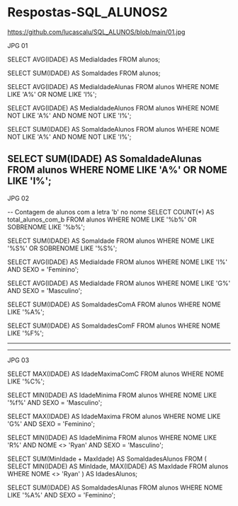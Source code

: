 # Respostas-SQL_ALUNOS2
https://github.com/lucascalu/SQL_ALUNOS/blob/main/01.jpg


JPG 01

SELECT AVG(IDADE) AS MediaIdades
FROM alunos;


SELECT SUM(IDADE) AS SomaIdades
FROM alunos;


SELECT AVG(IDADE) AS MediaIdadeAlunas
FROM alunos
WHERE NOME LIKE 'A%' OR NOME LIKE 'I%';


SELECT AVG(IDADE) AS MediaIdadeAlunos
FROM alunos
WHERE NOME NOT LIKE 'A%' AND NOME NOT LIKE 'I%';


SELECT SUM(IDADE) AS SomaIdadeAlunos
FROM alunos
WHERE NOME NOT LIKE 'A%' AND NOME NOT LIKE 'I%';


SELECT SUM(IDADE) AS SomaIdadeAlunas
FROM alunos
WHERE NOME LIKE 'A%' OR NOME LIKE 'I%';
-----------------------------------------------------------------------------------------------------------------------------------------------------------------------------------------------------------------------------------------------------------------------------------------------------------------------------------------------------------

JPG 02


-- Contagem de alunos com a letra 'b' no nome
SELECT COUNT(*) AS total_alunos_com_b
FROM alunos
WHERE NOME LIKE '%b%' OR SOBRENOME LIKE '%b%';






SELECT SUM(IDADE) AS SomaIdade
FROM alunos
WHERE NOME LIKE '%S%' OR SOBRENOME LIKE '%S%';






SELECT AVG(IDADE) AS MediaIdade
FROM alunos
WHERE NOME LIKE 'I%' AND SEXO = 'Feminino';





SELECT AVG(IDADE) AS MediaIdade
FROM alunos
WHERE NOME LIKE 'G%' AND SEXO = 'Masculino';




SELECT SUM(IDADE) AS SomaIdadesComA
FROM alunos
WHERE NOME LIKE '%A%';



SELECT SUM(IDADE) AS SomaIdadesComF
FROM alunos
WHERE NOME LIKE '%F%';


---------------------------------------------------------------------------------------------------------------------------------------------------------------------------
---------------------------------------------------------------------------------------------------------------------------------------------------------------------------

JPG 03


SELECT MAX(IDADE) AS IdadeMaximaComC
FROM alunos
WHERE NOME LIKE '%C%';



SELECT MIN(IDADE) AS IdadeMinima
FROM alunos
WHERE NOME LIKE '%f%' AND SEXO = 'Masculino';





SELECT MAX(IDADE) AS IdadeMaxima
FROM alunos
WHERE NOME LIKE 'G%' AND SEXO = 'Feminino';



SELECT MIN(IDADE) AS IdadeMinima
FROM alunos
WHERE NOME LIKE 'R%' AND NOME <> 'Ryan' AND SEXO = 'Masculino';




SELECT SUM(MinIdade + MaxIdade) AS SomaIdadesAlunos
FROM (
    SELECT MIN(IDADE) AS MinIdade, MAX(IDADE) AS MaxIdade
    FROM alunos
    WHERE NOME <> 'Ryan'
) AS IdadesAlunos;






SELECT SUM(IDADE) AS SomaIdadesAlunas
FROM alunos
WHERE NOME LIKE '%A%' AND SEXO = 'Feminino';


